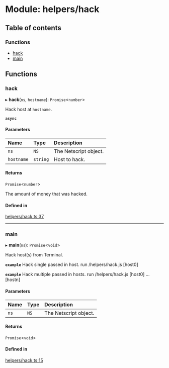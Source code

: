 # Module: helpers/hack

## Table of contents

### Functions

- [hack](../wiki/helpers.hack#hack)
- [main](../wiki/helpers.hack#main)

## Functions

### hack

▸ **hack**(`ns`, `hostname`): `Promise`<`number`\>

Hack host at `hostname`.

**`async`**

#### Parameters

| Name | Type | Description |
| :------ | :------ | :------ |
| `ns` | `NS` | The Netscript object. |
| `hostname` | `string` | Host to hack. |

#### Returns

`Promise`<`number`\>

The amount of money that was hacked.

#### Defined in

[helpers/hack.ts:37](https://github.com/vladzaharia/bitburner/blob/468eb83/src/helpers/hack.ts#L37)

___

### main

▸ **main**(`ns`): `Promise`<`void`\>

Hack host(s) from Terminal.

**`example`** Hack single passed in host.
run /helpers/hack.js [host0]

**`example`** Hack multiple passed in hosts.
run /helpers/hack.js [host0] ... [hostn]

#### Parameters

| Name | Type | Description |
| :------ | :------ | :------ |
| `ns` | `NS` | The Netscript object. |

#### Returns

`Promise`<`void`\>

#### Defined in

[helpers/hack.ts:15](https://github.com/vladzaharia/bitburner/blob/468eb83/src/helpers/hack.ts#L15)
